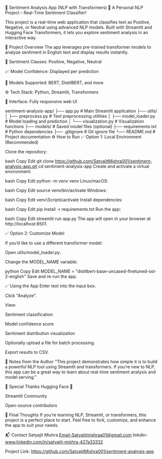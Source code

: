 🧠 Sentiment Analysis App (NLP with Transformers)
🏫 A Personal NLP Project – Real-Time Sentiment Classifier!

This project is a real-time web application that classifies text as Positive, Negative, or Neutral using advanced NLP models.
Built with Streamlit and Hugging Face Transformers, it lets you explore sentiment analysis in an interactive way.

📌 Project Overview
The app leverages pre-trained transformer models to analyze sentiment in English text and display results instantly.

💬 Sentiment Classes: Positive, Negative, Neutral

📈 Model Confidence: Displayed per prediction

🧠 Models Supported: BERT, DistilBERT, and more

⚙️ Tech Stack: Python, Streamlit, Transformers

📱 Interface: Fully responsive web UI

sentiment-analysis-app/
├── app.py                  # Main Streamlit application
├── utils/
│   ├── preprocess.py       # Text preprocessing utilities
│   ├── model_loader.py     # Model loading and prediction
│   └── visualization.py    # Visualization functions
├── models/                 # Saved model files (optional)
├── requirements.txt        # Python dependencies
├── .gitignore              # Git ignore file
└── README.md               # Project documentation
⚙️ How to Run
✅ Option 1: Local Environment (Recommended)

Clone the repository:

bash
Copy
Edit
git clone https://github.com/SatyajitMishra001/sentiment-analysis-app.git
cd sentiment-analysis-app
Create and activate a virtual environment:

bash
Copy
Edit
python -m venv venv
Linux/macOS:

bash
Copy
Edit
source venv/bin/activate
Windows:

bash
Copy
Edit
venv\Scripts\activate
Install dependencies:

bash
Copy
Edit
pip install -r requirements.txt
Run the app:

bash
Copy
Edit
streamlit run app.py
The app will open in your browser at http://localhost:8501.

✅ Option 2: Customize Model

If you’d like to use a different transformer model:

Open utils/model_loader.py.

Change the MODEL_NAME variable:

python
Copy
Edit
MODEL_NAME = "distilbert-base-uncased-finetuned-sst-2-english"
Save and re-run the app.

✅ Using the App
Enter text into the input box.

Click "Analyze".

View:

Sentiment classification

Model confidence score

Sentiment distribution visualization

Optionally upload a file for batch processing.

Export results to CSV.

📝 Notes from the Author
"This project demonstrates how simple it is to build a powerful NLP tool using Streamlit and transformers. If you’re new to NLP, this app can be a great way to learn about real-time sentiment analysis and model serving."

🙌 Special Thanks
Hugging Face 🤗

Streamlit Community

Open-source contributors

💬 Final Thoughts
If you’re learning NLP, Streamlit, or transformers, this project is a perfect place to start.
Feel free to fork, customize, and enhance the app to suit your needs.

📬 Contact
Satyajit Mishra
Email-Satyajitmishraa01@gmail.com
linkdin-www.linkedin.com/in/satyajit-mishra-427a33332

Project Link:
https://github.com/SatyajitMishra001/sentiment-analysis-app
